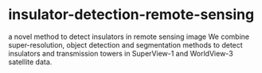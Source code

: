 # insulator-detection-remote-sensing
a novel method to detect insulators in remote sensing image
We combine super-resolution, object detection and segmentation methods to detect insulators and transmission towers in SuperView-1 and WorldView-3 satellite data.
